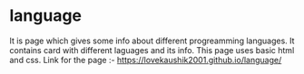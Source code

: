 # language
It is page which gives some info about different progreamming languages.
It contains card with different laguages and its info. This page uses basic html and css.
Link for the page :- https://lovekaushik2001.github.io/language/
